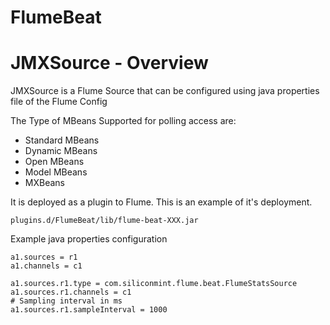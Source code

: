 FlumeBeat
=========



JMXSource - Overview
=========

JMXSource is a Flume Source that can be configured using java properties file of the Flume Config

The Type of MBeans Supported for polling access are:

* Standard MBeans
* Dynamic MBeans
* Open MBeans
* Model MBeans
* MXBeans

It is deployed as a plugin to Flume.  This is an example of it's deployment.

    plugins.d/FlumeBeat/lib/flume-beat-XXX.jar

Example java properties configuration

    a1.sources = r1
    a1.channels = c1
    
    a1.sources.r1.type = com.siliconmint.flume.beat.FlumeStatsSource
    a1.sources.r1.channels = c1
    # Sampling interval in ms
    a1.sources.r1.sampleInterval = 1000
